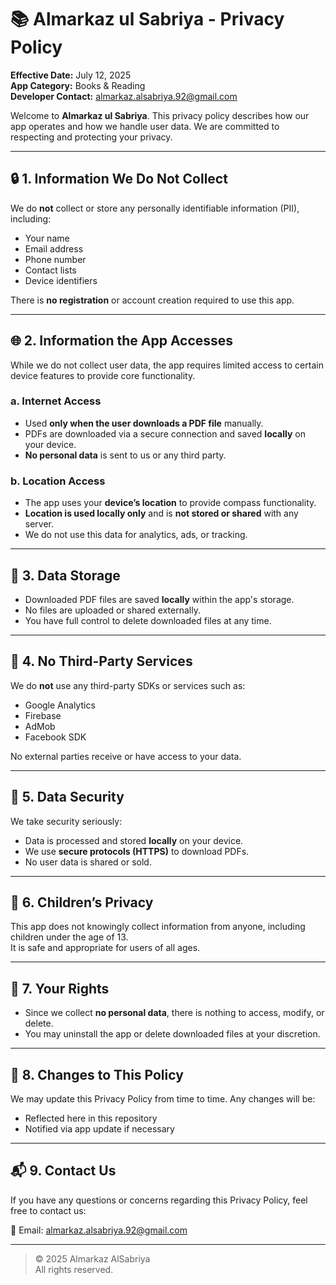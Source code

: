 # 📚 Almarkaz ul Sabriya - Privacy Policy

**Effective Date:** July 12, 2025  
**App Category:** Books & Reading  
**Developer Contact:** almarkaz.alsabriya.92@gmail.com

Welcome to **Almarkaz ul Sabriya**. This privacy policy describes how our app operates and how we handle user data. We are committed to respecting and protecting your privacy.

---

## 🔒 1. Information We Do Not Collect

We do **not** collect or store any personally identifiable information (PII), including:

- Your name  
- Email address  
- Phone number  
- Contact lists  
- Device identifiers

There is **no registration** or account creation required to use this app.

---

## 🌐 2. Information the App Accesses

While we do not collect user data, the app requires limited access to certain device features to provide core functionality.

### a. Internet Access

- Used **only when the user downloads a PDF file** manually.
- PDFs are downloaded via a secure connection and saved **locally** on your device.
- **No personal data** is sent to us or any third party.

### b. Location Access

- The app uses your **device’s location** to provide compass functionality.
- **Location is used locally only** and is **not stored or shared** with any server.
- We do not use this data for analytics, ads, or tracking.

---

## 💾 3. Data Storage

- Downloaded PDF files are saved **locally** within the app's storage.
- No files are uploaded or shared externally.
- You have full control to delete downloaded files at any time.

---

## 🚫 4. No Third-Party Services

We do **not** use any third-party SDKs or services such as:

- Google Analytics  
- Firebase  
- AdMob  
- Facebook SDK

No external parties receive or have access to your data.

---

## 🔐 5. Data Security

We take security seriously:

- Data is processed and stored **locally** on your device.
- We use **secure protocols (HTTPS)** to download PDFs.
- No user data is shared or sold.

---

## 👶 6. Children’s Privacy

This app does not knowingly collect information from anyone, including children under the age of 13.  
It is safe and appropriate for users of all ages.

---

## 🧾 7. Your Rights

- Since we collect **no personal data**, there is nothing to access, modify, or delete.
- You may uninstall the app or delete downloaded files at your discretion.

---

## 🔄 8. Changes to This Policy

We may update this Privacy Policy from time to time. Any changes will be:

- Reflected here in this repository
- Notified via app update if necessary

---

## 📬 9. Contact Us

If you have any questions or concerns regarding this Privacy Policy, feel free to contact us:

📧 Email: almarkaz.alsabriya.92@gmail.com

---

> © 2025 Almarkaz AlSabriya  
> All rights reserved.
